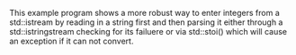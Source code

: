 This example program shows a more robust way to enter integers 
from a std::istream by reading in a string first and then
parsing it either through a std::istringstream checking for
its failuere or via 
std::stoi() which will cause an exception if it can not convert.